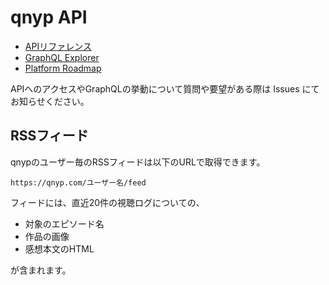 # qnyp API

- [APIリファレンス](http://qnyp.dev/)
- [GraphQL Explorer](https://graphql-explorer.qnyp.com/)
- [Platform Roadmap](https://github.com/qnyp/qnyp.dev/projects/1)

APIへのアクセスやGraphQLの挙動について質問や要望がある際は Issues にてお知らせください。

## RSSフィード

qnypのユーザー毎のRSSフィードは以下のURLで取得できます。

```
https://qnyp.com/ユーザー名/feed
```

フィードには、直近20件の視聴ログについての、

- 対象のエピソード名
- 作品の画像
- 感想本文のHTML

が含まれます。
